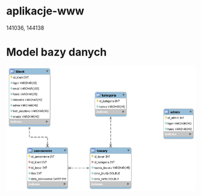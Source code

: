 # aplikacje-www
141036, 144138

 
# Model bazy danych
 ![](CW3/db_schema_poprawiony.png?raw=true)


